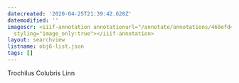 ```yaml
---
datecreated: '2020-04-25T21:39:42.628Z'
datemodified: ''
imagescr: <iiif-annotation annotationurl="/annotate/annotations/460efd48-873d-11ea-9a0a-5254008afee6.json"
  styling="image_only:true"></iiif-annotation>
layout: searchview
listname: obj6-list.json
tags: []
---
```

Trochilus Colubris Linn